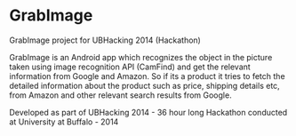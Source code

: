 GrabImage
=========

GrabImage project for UBHacking 2014 (Hackathon)

GrabImage is an Android app which recognizes the object in the picture taken using image recognition API (CamFind) and get the relevant information from Google and Amazon. So if its a product it tries to fetch the detailed information about the product such as price, shipping details etc, from Amazon and other relevant search results from Google. 

Developed as part of UBHacking 2014 - 36 hour long Hackathon conducted at University at Buffalo - 2014
